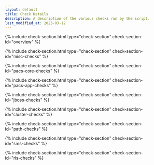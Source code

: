 ```yaml
---
layout: default
title: Check Details
description: A description of the various checks run by the script.
last_modified_at: 2023-03-12
---
```


{% include check-section.html type="check-section" check-section-id="overview" %}

{% include check-section.html type="check-section" check-section-id="misc-checks" %}

{% include check-section.html type="check-section" check-section-id="pacs-core-checks" %}

{% include check-section.html type="check-section" check-section-id="pacs-app-checks" %}

{% include check-section.html type="check-section" check-section-id="jboss-checks" %}

{% include check-section.html type="check-section" check-section-id="cluster-checks" %}

{% include check-section.html type="check-section" check-section-id="path-checks" %}

{% include check-section.html type="check-section" check-section-id="sms-checks" %}

{% include check-section.html type="check-section" check-section-id="ris-checks" %}
